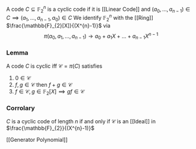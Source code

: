 A code $C\subseteq \mathbb{F}_{2}^{n}$ is a cyclic code if it is [[Linear Code]] and 
$(a_{0},\dots,a_{n-1})\in C\implies(a_{1},\dots,a_{n-1},a_{0})\in C$
We identify $\mathbb{F}_{2}^{n}$ with the [[Ring]] $\frac{\mathbb{F}_{2}[X]}{(X^{n}-1)}$ via
$$
\pi(a_{0},a_{1},\dots,a_{n-1})\to a_{0}+a_{1}X+\dots+a_{n-1}X^{n-1} 
$$
### Lemma
A code $C$ is cyclic iff $\mathcal{C}=\pi(C)$ satisfies
1. $0\in \mathcal{C}$
2. $f,g\in \mathcal{C}$ then $f+g\in \mathcal{C}$
3. $f\in \mathcal{C}, g\in \mathbb{F}_{2}[X]\implies gf\in \mathcal{C}$
### Corrolary
$C$ is a cyclic code of length $n$ if and only if $\mathcal{C}$ is an [[Ideal]] in $\frac{\mathbb{F}_{2}}{(X^{n}-1)}$

[[Generator Polynomial]]